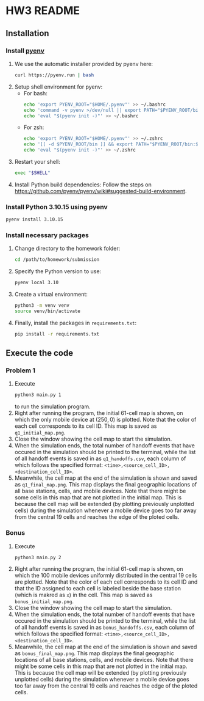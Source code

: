 # HW3 README
## Installation
### Install [pyenv](https://github.com/pyenv/pyenv)
1. We use the automatic installer provided by pyenv here:
    ```bash
    curl https://pyenv.run | bash
    ```
2. Setup shell environment for pyenv:
    + For bash:
        ```bash
        echo 'export PYENV_ROOT="$HOME/.pyenv"' >> ~/.bashrc
        echo 'command -v pyenv >/dev/null || export PATH="$PYENV_ROOT/bin:$PATH"' >> ~/.bashrc
        echo 'eval "$(pyenv init -)"' >> ~/.bashrc
        ```
    + For zsh:
        ```bash
        echo 'export PYENV_ROOT="$HOME/.pyenv"' >> ~/.zshrc
        echo '[[ -d $PYENV_ROOT/bin ]] && export PATH="$PYENV_ROOT/bin:$PATH"' >> ~/.zshrc
        echo 'eval "$(pyenv init -)"' >> ~/.zshrc
        ```
3. Restart your shell:
    ```bash
    exec "$SHELL"
    ```
4. Install Python build dependencies:
    Follow the steps on https://github.com/pyenv/pyenv/wiki#suggested-build-environment.

### Install Python 3.10.15 using pyenv
```bash
pyenv install 3.10.15
```

### Install necessary packages
1. Change directory to the homework folder:
    ```bash
    cd /path/to/homework/submission
    ```
2. Specify the Python version to use:
    ```bash
    pyenv local 3.10
    ```
3. Create a virtual environment:
    ```bash
    python3 -m venv venv
    source venv/bin/activate
    ```
4. Finally, install the packages in `requirements.txt`:
    ```bash
    pip install -r requirements.txt
    ```

## Execute the code
### Problem 1
1. Execute
    ```bash
    python3 main.py 1
    ```
    to run the simulation program.
2. Right after running the program, the initial 61-cell map is shown, on which the only mobile device at $(250, 0)$ is plotted. Note that the color of each cell corresponds to its cell ID. This map is saved as `q1_initial_map.png`.
3. Close the window showing the cell map to start the simulation.
4. When the simulation ends, the total number of handoff events that have occured in the simulation should be printed to the terminal, while the list of all handoff events is saved in as `q1_handoffs.csv`, each column of which follows the specified format: `<time>,<source_cell_ID>,<destination_cell_ID>`.
5. Meanwhile, the cell map at the end of the simulation is shown and saved as `q1_final_map.png`. This map displays the final geographic locations of all base stations, cells, and mobile devices. Note that there might be some cells in this map that are not plotted in the initial map. This is because the cell map will be extended (by plotting previously unplotted cells) during the simulation whenever a mobile device goes too far away from the central 19 cells and reaches the edge of the ploted cells. 



### Bonus
1. Execute
    ```bash
    python3 main.py 2
    ```
2. Right after running the program, the initial 61-cell map is shown, on which the 100 mobile devices uniformly distributed in the central 19 cells are plotted. Note that the color of each cell corresponds to its cell ID and that the ID assigned to each cell is labeled beside the base station (which is makred as `x`) in the cell. This map is saved as `bonus_initial_map.png`.
3. Close the window showing the cell map to start the simulation.
4. When the simulation ends, the total number of handoff events that have occured in the simulation should be printed to the terminal, while the list of all handoff events is saved in as `bonus_handoffs.csv`, each column of which follows the specified format: `<time>,<source_cell_ID>,<destination_cell_ID>`.
5. Meanwhile, the cell map at the end of the simulation is shown and saved as `bonus_final_map.png`. This map displays the final geographic locations of all base stations, cells, and mobile devices. Note that there might be some cells in this map that are not plotted in the initial map. This is because the cell map will be extended (by plotting previously unplotted cells) during the simulation whenever a mobile device goes too far away from the central 19 cells and reaches the edge of the ploted cells. 
